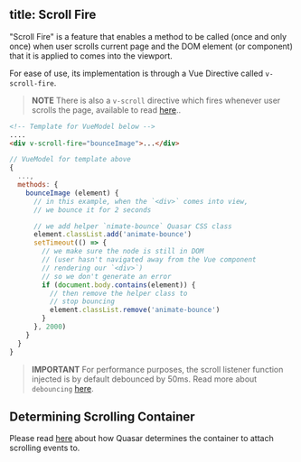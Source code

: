title: Scroll Fire
---
"Scroll Fire" is a feature that enables a method to be called (once and only once) when user scrolls current page and the DOM element (or component) that it is applied to comes into the viewport.
<input type="hidden" data-fullpage-demo="scrolling/scroll-fire">

For ease of use, its implementation is through a Vue Directive called `v-scroll-fire`.

> **NOTE**
> There is also a `v-scroll` directive which fires whenever user scrolls the page, available to read [here](/components/scroll-directive.html)..

``` html
<!-- Template for VueModel below -->
....
<div v-scroll-fire="bounceImage">...</div>
```
``` js
// VueModel for template above
{
  ...,
  methods: {
    bounceImage (element) {
      // in this example, when the `<div>` comes into view,
      // we bounce it for 2 seconds

      // we add helper `nimate-bounce` Quasar CSS class
      element.classList.add('animate-bounce')
      setTimeout(() => {
        // we make sure the node is still in DOM
        // (user hasn't navigated away from the Vue component
        // rendering our `<div>`)
        // so we don't generate an error
        if (document.body.contains(element)) {
          // then remove the helper class to
          // stop bouncing
          element.classList.remove('animate-bounce')
        }
      }, 2000)
    }
  }
}
```

> **IMPORTANT**
> For performance purposes, the scroll listener function injected is by default debounced by 50ms. Read more about `debouncing` [here](/components/utils.html#Debounce-Function).

## Determining Scrolling Container
Please read [here](components/scroll-observable.html#Determining-Scrolling-Container) about how Quasar determines the container to attach scrolling events to.
